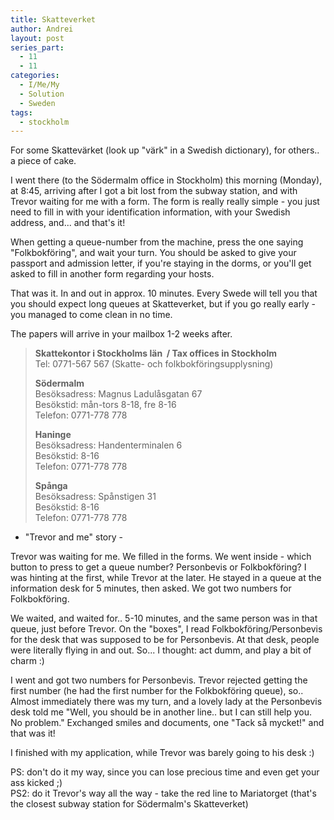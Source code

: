 ```yaml
---
title: Skatteverket
author: Andrei
layout: post
series_part:
  - 11
  - 11
categories:
  - I/Me/My
  - Solution
  - Sweden
tags:
  - stockholm
---
```

For some Skattevärket (look up "värk" in a Swedish dictionary), for others.. a piece of cake.

I went there (to the Södermalm office in Stockholm) this morning (Monday), at 8:45, arriving after I got a bit lost from the subway station, and with Trevor waiting for me with a form. The form is really really simple - you just need to fill in with your identification information, with your Swedish address, and... and that's it!

When getting a queue-number from the machine, press the one saying "Folkbokföring", and wait your turn. You should be asked to give your passport and admission letter, if you're staying in the dorms, or you'll get asked to fill in another form regarding your hosts.

That was it. In and out in approx. 10 minutes. Every Swede will tell you that you should expect long queues at Skatteverket, but if you go really early - you managed to come clean in no time.

The papers will arrive in your mailbox 1-2 weeks after.

> **Skattekontor i Stockholms län  / Tax offices in Stockholm**  
> Tel: 0771-567 567 (Skatte- och folkbokföringsupplysning)
> 
> **Södermalm**  
> Besöksadress: Magnus Ladulåsgatan 67  
> Besökstid: mån-tors 8-18, fre 8-16  
> Telefon: 0771-778 778
> 
> **Haninge**  
> Besöksadress: Handenterminalen 6  
> Besökstid: 8-16  
> Telefon: 0771-778 778
> 
> **Spånga**  
> Besöksadress: Spånstigen 31  
> Besökstid: 8-16  
> Telefon: 0771-778 778

- "Trevor and me" story -



Trevor was waiting for me. We filled in the forms. We went inside - which button to press to get a queue number? Personbevis or Folkbokföring? I was hinting at the first, while Trevor at the later. He stayed in a queue at the information desk for 5 minutes, then asked. We got two numbers for Folkbokföring.

We waited, and waited for.. 5-10 minutes, and the same person was in that queue, just before Trevor. On the "boxes", I read Folkbokföring/Personbevis for the desk that was supposed to be for Personbevis. At that desk, people were literally flying in and out. So... I thought: act dumm, and play a bit of charm :)

I went and got two numbers for Personbevis. Trevor rejected getting the first number (he had the first number for the Folkbokföring queue), so.. Almost immediately there was my turn, and a lovely lady at the Personbevis desk told me "Well, you should be in another line.. but I can still help you. No problem." Exchanged smiles and documents, one "Tack så mycket!" and that was it!

I finished with my application, while Trevor was barely going to his desk :)

PS: don't do it my way, since you can lose precious time and even get your ass kicked ;)  
PS2: do it Trevor's way all the way - take the red line to Mariatorget (that's the closest subway station for Södermalm's Skatteverket)